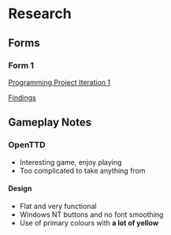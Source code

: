 # Research

## Forms

### Form 1
[Programming Project Iteration 1](https://docs.google.com/forms/d/1Lv5mmVu1mXq0nCoQfy5fuS6VjzCBzqz8s7A_yvjTWqc/edit)

[Findings](/Research/Form%201/Form%201%20Findings.md)

## Gameplay Notes

### OpenTTD
- Interesting game, enjoy playing
- Too complicated to take anything from

#### Design
- Flat and very functional
- Windows NT buttons and no font smoothing
- Use of primary colours with **a lot of yellow**

